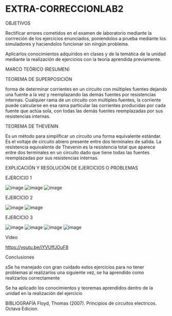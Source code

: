 # EXTRA-CORRECCIONLAB2

OBJETIVOS

Rectificar errores cometidos en el examen de laboratorio mediante la corrreción de los ejercicios enunciados, poniendolos a prueba mediante los simuladores y haciendolos funcionar sin ningún problema.

Aplicarlos conocimientos adquiridos en clases y de la temática de la unidad mediante la realización de ejercicios con la teoría aprendida previamente.

MARCO TEÓRICO (RESUMEN)

TEOREMA DE SUPERPOSICIÓN

forma de determinar corrientes en un circuito con múltiples fuentes dejando una fuente a la vez y reemplazando las demás fuentes por resistencias internas. Cualquier rama de un circuito con múltiples fuentes, la corriente puede calcularse en esa rama particular las corrientes producidas por cada fuente que actúa sola, con todas las demás fuentes reemplazadas por sus resistencias internas.

TEOREMA DE THEVENIN 

Es un método para simplificar un circuito una forma equivalente estándar. Es el voltaje de circuito abiero presente entre dos terminales de salida. La resistencia equivalente de Thevenin es la resistencia total que aparece entre dos terminales en un circuito dado que tiene todas las fuentes reemplazadas por sus resistencias internas.



EXPLICACIÓN Y RESOLUCIÓN DE EJERCICIOS O PROBLEMAS

EJERCICIO 1

![image](https://user-images.githubusercontent.com/105291231/184883825-b4521b62-980a-4047-8fd5-bc84a096ca38.png)
![image](https://user-images.githubusercontent.com/105291231/184883841-8f84d481-c7ec-431b-a11e-64743c7e0b39.png)
![image](https://user-images.githubusercontent.com/105291231/184883866-0750bdd3-cc1b-4ded-8b39-f1ce9086c1d2.png)

EJERCICIO 2 

![image](https://user-images.githubusercontent.com/105291231/184883958-8bcdc0e5-831f-47d9-8ddb-8485258a4052.png)
![image](https://user-images.githubusercontent.com/105291231/184883977-9f4bafb6-5102-4c87-ac6e-f28d4b72401a.png)

EJERCICIO 3 

![image](https://user-images.githubusercontent.com/105291231/184884051-0e801107-1895-43f6-b1c2-6ad75a5c68e4.png)
![image](https://user-images.githubusercontent.com/105291231/184884069-aaf032f0-f5c9-46aa-9ca0-92d5729999f4.png)
![image](https://user-images.githubusercontent.com/105291231/184884093-bdae1ec9-e7b1-4089-a8ba-caaae6ef4603.png)
![image](https://user-images.githubusercontent.com/105291231/184884124-ccb1edc7-f4a6-41f7-8cae-000daf70939d.png)

Video

https://youtu.be/iYVUffJOuF8

Conclusiones

sSe ha manejado con gran cuidado estos ejercicios para no tener problemas al realizarlos una siguiente vez, se ha aprendido como realizarlos correctamente

Se ha aplicado los conocimientos y teoremas aprendidos dentro de la unidad en la realización del ejercicio


BIBLIOGRAFÍA Floyd, Thomas (2007). Principios de circuitos electricos. Octava Edicion.
